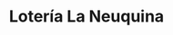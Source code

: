 ---
title: "Lotería La Neuquina"
url: /neuquen/loteria-la-neuquina-julio-argentino-roca/
shop: Lotterie
---